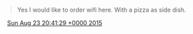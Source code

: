 > Yes I would like to order wifi here\. With a pizza as side dish\.

<img src="../../media/tweet.ico" width="12" /> [Sun Aug 23 20:41:29 +0000 2015](https://twitter.com/DromerDenker/status/635552459545559040)